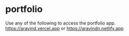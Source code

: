 # portfolio

Use any of the following to access the portfolio app.
https://aravind.vercel.app or https://aravindn.netlify.app
